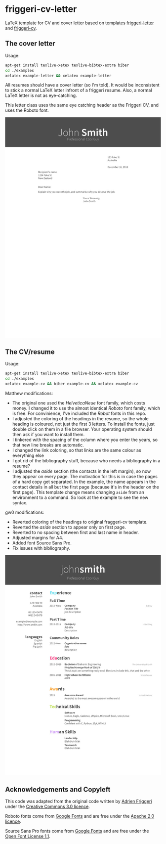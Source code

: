 # friggeri-cv-letter

LaTeX template for CV and cover letter based on templates [friggeri-letter](https://github.com/mlda065/friggeri-letter) and [friggeri-cv](http://www.latextemplates.com/template/friggeri-resume-cv).


## The cover letter

Usage:

```bash
apt-get install texlive-xetex texlive-bibtex-extra biber
cd ./examples
xelatex example-letter && xelatex example-letter
```

All resumes should have a cover letter (so I'm told). It would be inconsistent to stick a normal LaTeX letter infront of a friggeri resume. Also, a normal LaTeX letter is not as eye-catching.

This letter class uses the same eye catching header as the Friggeri CV, and uses the Roboto font.

![Image of example-letter.pdf](./example-letter.jpg)


## The CV/resume

Usage:

```bash
apt-get install texlive-xetex texlive-bibtex-extra biber
cd ./examples
xelatex example-cv && biber example-cv && xelatex example-cv
```

Matthew modifications:

* The original one used the *HelveticaNeue* font family, which costs money. I changed it to use the almost identical *Roboto* font family, which is free. For convinience, I've included the *Robot* fonts in this repo.
* I adjusted the coloring of the headings in the resume, so the whole heading is coloured, not just the first 3 letters. To install the fonts, just double click on them in a file browser. Your operating system should then ask if you want to install them.
* I tinkered with the spacing of the column where you enter the years, so that new line breaks are automatic.
* I changed the link coloring, so that links are the same colour as everything else
* I got rid of the bibliography stuff, because who needs a bibliography in a resume?
* I adjusted the *aside* section (the contacts in the left margin), so now they appear on every page. The motivation for this is in case the pages of a hard copy get separated. In the example, the name appears in the contact details in all but the first page (because it's in the header on the first page). This template change means changing `aside` from an environment to a command. So look at the example to see the new syntax.

gw0 modifications:

* Reverted coloring of the headings to original fraggeri-cv template.
* Reverted the *aside* section to appear only on first page.
* Reverted to no spacing between first and last name in header.
* Adjusted margins for A4.
* Added font Source Sans Pro.
* Fix issues with bibliography.

![Image of example-cv.pdf](./example-cv.jpg)


## Acknowledgements and Copyleft

This code was adapted from the original code written by [Adrien Friggeri](http://www.friggeri.net/) under the [Creative Commons 3.0 licence](http://creativecommons.org/licenses/by-nc-sa/3.0/).

Roboto fonts come from [Google Fonts](https://www.google.com/fonts/specimen/Roboto) and are free under the [Apache 2.0 licence](http://www.apache.org/licenses/LICENSE-2.0.html).

Source Sans Pro fonts come from [Google Fonts](https://fonts.google.com/specimen/Source+Sans+Pro) and are free under the [Open Font License 1.1](https://scripts.sil.org/cms/scripts/page.php?item_id=OFL_web).

